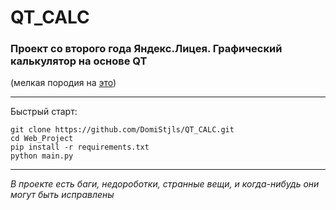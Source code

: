 # QT_CALC
### Проект со второго года Яндекс.Лицея. Графический калькулятор на основе QT 
(мелкая породия на [это](https://www.mathway.com/Graph))
_________
Быстрый старт:
```
git clone https://github.com/DomiStjls/QT_CALC.git
cd Web_Project
pip install -r requirements.txt
python main.py
```
____________
*В проекте есть баги, недороботки, странные вещи, и когда-нибудь они могут быть исправлены*
